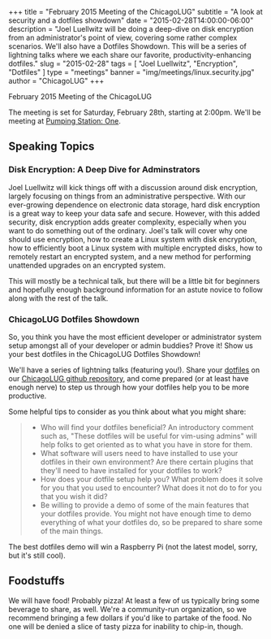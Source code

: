 +++
title = "February 2015 Meeting of the ChicagoLUG"
subtitle = "A look at security and a dotfiles showdown"
date = "2015-02-28T14:00:00-06:00"
description = "Joel Luellwitz will be doing a deep-dive on disk encryption from an administrator's point of view, covering some rather complex scenarios. We'll also have a Dotfiles Showdown. This will be a series of lightning talks where we each share our favorite, productivity-enhancing dotfiles."
slug = "2015-02-28"
tags = [ "Joel Luellwitz", "Encryption", "Dotfiles" ] 
type = "meetings"
banner = "img/meetings/linux.security.jpg"
author = "ChicagoLUG"
+++

February 2015 Meeting of the ChicagoLUG

The meeting is set for Saturday, February 28th, starting at 2:00pm.
We'll be meeting at [Pumping Station:
One](http://chicagolug.org/locations/psone.html).

Speaking Topics
---------------

### Disk Encryption: A Deep Dive for Adminstrators

Joel Luellwitz will kick things off with a discussion around disk
encryption, largely focusing on things from an administrative
perspective. With our ever-growing dependence on electronic data
storage, hard disk encryption is a great way to keep your data safe and
secure. However, with this added security, disk encryption adds greater
complexity, especially when you want to do something out of the
ordinary. Joel's talk will cover why one should use encryption, how to
create a Linux system with disk encryption, how to efficiently boot a
Linux system with multiple encrypted disks, how to remotely restart an
encrypted system, and a new method for performing unattended upgrades on
an encrypted system.

This will mostly be a technical talk, but there will be a little bit for
beginners and hopefully enough background information for an astute
novice to follow along with the rest of the talk.

### ChicagoLUG Dotfiles Showdown

So, you think you have the most efficient developer or administrator
system setup amongst all of your developer or admin buddies? Prove it!
Show us your best dotfiles in the ChicagoLUG Dotfiles Showdown!

We'll have a series of lightning talks (featuring you!). Share your
[dotfiles](http://zachholman.com/2010/08/dotfiles-are-meant-to-be-forked/)
on our [ChicagoLUG github
repository](https://github.com/chicagolug/Dotfiles), and come prepared
(or at least have enough nerve) to step us through how your dotfiles
help you to be more productive.

Some helpful tips to consider as you think about what you might share:

> -   Who will find your dotfiles beneficial? An introductory comment
>     such as, "These dotfiles will be useful for vim-using admins" will
>     help folks to get oriented as to what you have in store for them.
> -   What software will users need to have installed to use your
>     dotfiles in their own environment? Are there certain plugins that
>     they'll need to have installed for your dotfiles to work?
> -   How does your dotfile setup help you? What problem does it solve
>     for you that you used to encounter? What does it not do to for you
>     that you wish it did?
> -   Be willing to provide a demo of some of the main features that
>     your dotfiles provide. You might not have enough time to demo
>     everything of what your dotfiles do, so be prepared to share some
>     of the main things.

The best dotfiles demo will win a Raspberry Pi (not the latest model,
sorry, but it's still cool).

Foodstuffs
----------

We will have food! Probably pizza! At least a few of us typically bring
some beverage to share, as well. We're a community-run organization, so
we recommend bringing a few dollars if you'd like to partake of the
food. No one will be denied a slice of tasty pizza for inability to
chip-in, though.

